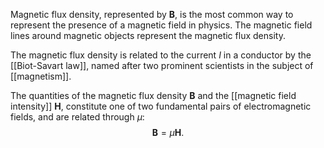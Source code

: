 Magnetic flux density, represented by $\mathbf{B}$, is the most common way to represent the presence of a magnetic field in physics. The magnetic field lines around magnetic objects represent the magnetic flux density.

The magnetic flux density is related to the current $I$ in a conductor by the [[Biot-Savart law]], named after two prominent scientists in the subject of [[magnetism]].

The quantities of the magnetic flux density $\mathbf{B}$ and the [[magnetic field intensity]] $\mathbf{H}$, constitute one of two fundamental pairs of electromagnetic fields, and are related through $\mu$:
$$\mathbf{B}=\mu \mathbf{H}.$$